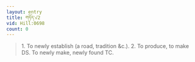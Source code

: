 ```yaml
---
layout: entry
title: གཏོད་√2
vid: Hill:0698
count: 0
---
```

> 1\. To newly establish (a road, tradition &c\.)\. 2\. To produce, to make DS\. To newly make, newly found TC\.


